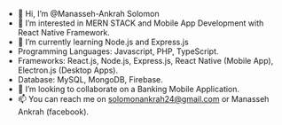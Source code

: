 - 👋 Hi, I’m @Manasseh-Ankrah Solomon
- 👀 I’m interested in MERN STACK and Mobile App Development with React Native Framework.
- 🌱 I’m currently learning Node.js and Express.js
- Programming Languages: Javascript, PHP, TypeScript.
- Frameworks: React.js, Node.js, Express.js, React Native (Mobile App), Electron.js (Desktop Apps).
- Database: MySQL, MongoDB, Firebase.
- 💞️ I’m looking to collaborate on a Banking Mobile Application.
- 📫 You can reach me on solomonankrah24@gmail.com or Manasseh Ankrah (facebook).

<!---
Manasseh-Ankrah/Manasseh-Ankrah is a ✨ special ✨ repository because its `README.md` (this file) appears on your GitHub profile.
You can click the Preview link to take a look at your changes.
--->
